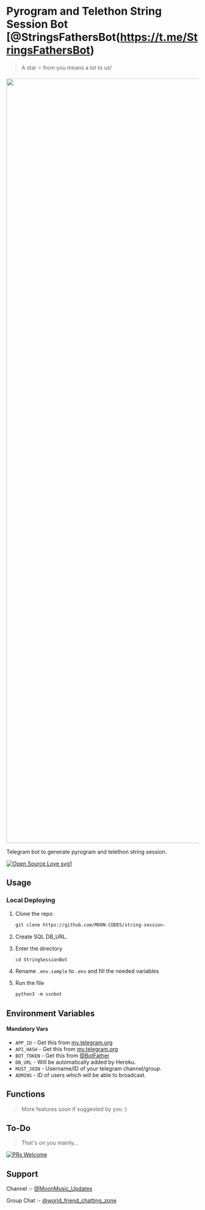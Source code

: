 # Pyrogram and Telethon String Session Bot [@StringsFathersBot(https://t.me/StringsFathersBot)

> A star ⭐ from you means a lot to us!

<p align="center"><a href="https://github.com/MOON-CODES/string-session-"><img src="https://telegra.ph/file/7ec22c82f580a334dd13e.jpg" width="2000"></a></p>

Telegram bot to generate pyrogram and telethon string session.

[![Open Source Love svg1](https://badges.frapsoft.com/os/v1/open-source.svg?v=103)](https://github.com/ellerbrock/open-source-badges/)

## Usage


### Local Deploying

1. Clone the repo
   ```markdown
   git clone https://github.com/MOON-CODES/string-session-
   ```
2. Create SQL DB_URL.

3. Enter the directory
   ```markdown
   cd StringSessionBot
   ```
   
4. Rename `.env.sample` to `.env` and fill the needed variables

5. Run the file
   ```markdown
   python3 -m ssnbot
   ```

## Environment Variables

#### Mandatory Vars

- `APP_ID` - Get this from [my.telegram.org](https://my.telegram.org/auth)
- `API_HASH` - Get this from [my.telegram.org](https://my.telegram.org/auth)
- `BOT_TOKEN` - Get this from [@BotFather](https://t.me/BotFather)
- `DB_URL` - Will be automatically added by Heroku.
- `MUST_JOIN` - Username/ID of your telegram channel/group.
- `ADMINS` - ID of users which will be able to broadcast.

## Functions

> More features soon if suggested by you :)

## To-Do

> That's on you mainly...

[![PRs Welcome](https://img.shields.io/badge/PRs-welcome-brightgreen.svg?style=flat-square)](http://makeapullrequest.com)


## Support

Channel :- [@MoonMusic_Updates](https://t.me/MoonMusic_Updates)

Group Chat :- [@world_friend_chatting_zone](https://t.me/world_friend_chatting_zone)

